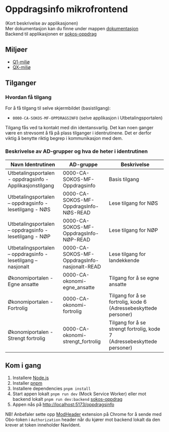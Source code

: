 # Oppdragsinfo mikrofrontend

(Kort beskrivelse av applikasjonen)
</br>Mer dokumentasjon kan du finne under mappen [dokumentasjon](dokumentasjon)
</br>Backend til applikasjonen er [sokos-oppdrag](https://github.com/navikt/sokos-oppdrag)

## Miljøer

- [Q1-miljø](https://utbetalingsportalen.intern.dev.nav.no/oppdragsinfo)
- [QX-miljø](https://utbetalingsportalen-qx.intern.nav.no/oppdragsinfo)

## Tilganger

### Hvordan få tilgang

For å få tilgang til selve skjermbildet (basistilgang):

- `0000-CA-SOKOS-MF-OPPDRAGSINFO` (selve applikasjon i Utbetalingsportalen)

Tilgang fås ved ta kontakt med din identansvarlig. Det kan noen ganger være en strevsomt å få på plass tilganger
i identrutinene. Det er derfor viktig å benytte riktig begrep i kommunikasjon med dem.

### Beskrivelse av AD-grupper og hva de heter i identrutinen

| Navn Identrutinen                                            | AD-gruppe                                    | Beskrivelse                                                             |
| ------------------------------------------------------------ | -------------------------------------------- | ----------------------------------------------------------------------- |
| Utbetalingsportalen - oppdragsinfo - Applikasjonstilgang     | 0000-CA-SOKOS-MF-Oppdragsinfo                | Basis tilgang                                                           |
| Utbetalingsportalen – oppdragsinfo - lesetilgang - NØS       | 0000-CA-SOKOS-MF-OppdragsInfo-NØS-READ       | Lese tilgang for NØS                                                    |
| Utbetalingsportalen – oppdragsinfo - lesetilgang - NØP       | 0000-CA-SOKOS-MF-OppdragsInfo-NØP-READ       | Lese tilgang for NØP                                                    |
| Utbetalingsportalen – oppdragsinfo - lesetilgang – nasjonalt | 0000-CA-SOKOS-MF-OppdragsInfo-nasjonalt-READ | Lese tilgang for landekkende                                            |
| Økonomiportalen - Egne ansatte                               | 0000-CA-okonomi-egne_ansatte                 | Tilgang for å se egne ansatte                                           |
| Økonomiportalen - Fortrolig                                  | 0000-CA-okonomi-fortrolig                    | Tilgang for å se fortrolig, kode 6 (Adressebeskyttede personer)         |
| Økonomiportalen - Strengt fortrolig                          | 0000-CA-okonomi-strengt_fortrolig            | Tilgang for å se strengt fortrolig, kode 7 (Adressebeskyttede personer) |

## Kom i gang

1. Installere [Node.js](https://nodejs.dev/en/)
2. Installer [pnpm](https://pnpm.io/)
3. Installere dependencies `pnpm install`
4. Start appen lokalt `pnpm run dev` (Mock Service Worker) eller mot backend lokalt `pnpm run dev:backend` [sokos-oppdrag](https://github.com/navikt/sokos-oppdrag)
5. Appen nås på <http://localhost:5173/oppdragsinfo>

NB! Anbefaler sette opp [ModHeader](https://modheader.com/) extension på Chrome for å sende med Obo-token i `Authorization` header når du kjører mot backend lokalt da den krever at token inneholder NavIdent.
